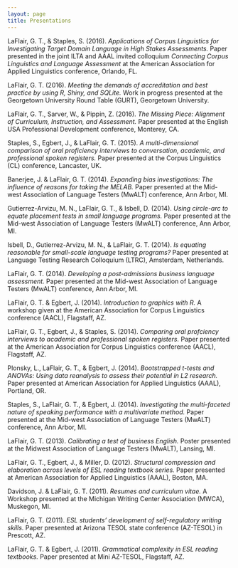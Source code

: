 ```yaml
---
layout: page
title: Presentations
---
```


LaFlair, G. T., & Staples, S. (2016). _Applications of Corpus Linguistics for Investigating Target Domain Language in High Stakes Assessments._ Paper presented in the joint ILTA and AAAL invited colloquium _Connecting Corpus Linguistics and Language Assessment_ at the American Association for Applied Linguistics conference, Orlando, FL.

LaFlair, G. T. (2016). _Meeting the demands of accreditation and best practice by using R, Shiny, and SQLite._ Work in progress presented at the Georgetown University Round Table (GURT), Georgetown University. 

LaFlair, G. T., Sarver, W., & Pippin, Z. (2016). _The Missing Piece: Alignment of Curriculum, Instruction, and Assessment._ Paper presented at the English USA Professional Development conference, Monterey, CA.

Staples, S., Egbert, J., & LaFlair, G. T. (2015). _A multi-dimensional comparison of oral
proficiency interviews to conversation, academic, and professional spoken registers._ Paper
presented at the Corpus Linguistics (CL) conference, Lancaster, UK.

Banerjee, J. & LaFlair, G. T. (2014). _Expanding bias investigations: The influence of reasons for
taking the MELAB._ Paper presented at the Mid-west Association of Language Testers
(MwALT) conference, Ann Arbor, MI.

Gutierrez-Arvizu, M. N., LaFlair, G. T., & Isbell, D. (2014). _Using circle-arc to equate
placement tests in small language programs._ Paper presented at the Mid-west Association of
Language Testers (MwALT) conference, Ann Arbor, MI.

Isbell, D., Gutierrez-Arvizu, M. N., & LaFlair, G. T. (2014). _Is equating reasonable for
small-scale language testing programs?_ Paper presented at Language Testing Research
Colloquium (LTRC), Amsterdam, Netherlands.

LaFlair, G. T. (2014). _Developing a post-admissions business language assessment._ Paper
presented at the Mid-west Association of Language Testers (MwALT) conference, Ann
Arbor, MI.

LaFlair, G. T. & Egbert, J. (2014). _Introduction to graphics with R._ A workshop given at the
American Association for Corpus Linguistics conference (AACL), Flagstaff, AZ.

LaFlair, G. T., Egbert, J., & Staples, S. (2014). _Comparing oral profciency interviews to
academic and professional spoken registers._ Paper presented at the American Association
for Corpus Linguistics conference (AACL), Flagstaff, AZ.

Plonsky, L., LaFlair, G. T., & Egbert, J. (2014). _Bootstrapped t-tests and ANOVAs: Using data
reanalysis to assess their potential in L2 research._ Paper presented at American Association
for Applied Linguistics (AAAL), Portland, OR.

Staples, S., LaFlair, G. T., & Egbert, J. (2014). _Investigating the multi-faceted nature of
speaking performance with a multivariate method._ Paper presented at the Mid-west
Association of Language Testers (MwALT) conference, Ann Arbor, MI.

LaFlair, G. T. (2013). _Calibrating a test of business English._ Poster presented at the Midwest
Association of Language Testers (MwALT), Lansing, MI.

LaFlair, G. T., Egbert, J., & Miller, D. (2012). _Structural compression and elaboration across
levels of ESL reading textbook series._ Paper presented at American Association for Applied
Linguistics (AAAL), Boston, MA.

Davidson, J. & LaFlair, G. T. (2011). _Resumes and curriculum vitae._ A Workshop presented
at the Michigan Writing Center Association (MWCA), Muskegon, MI.

LaFlair, G. T. (2011). _ESL students’ development of self-regulatory writing skills._ Paper
presented at Arizona TESOL state conference (AZ-TESOL) in Prescott, AZ.

LaFlair, G. T. & Egbert, J. (2011). _Grammatical complexity in ESL reading textbooks._ Paper
presented at Mini AZ-TESOL, Flagstaff, AZ.
